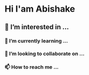 <h1>Hi I'am Abishake</h1>
<h2>👀 I’m interested in ...</h2>
<h3>🌱 I’m currently learning ...</h3> 
<h3>💞️ I’m looking to collaborate on ...</h3> 
<h3>📫 How to reach me ...</h3>


<!---
Abishake01/Abishake01 is a ✨ special ✨ repository because its `README.md` (this file) appears on your GitHub profile.
You can click the Preview link to take a look at your changes.
--->
